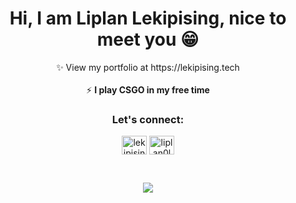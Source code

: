 <h1 align="center">Hi, I am <strong>Liplan Lekipising</strong>, nice to meet you 😁</h1>

<p align="center"> ✨ View my portfolio at https://lekipising.tech <br/> <br/> ⚡ <strong>I play CSGO in my free time</strong> </p>

<h3 align="center">Let's connect:</h3>
<p align="center">
<a href="https://twitter.com/lekipising" target="blank"><img align="center" src="https://raw.githubusercontent.com/rahuldkjain/github-profile-readme-generator/master/src/images/icons/Social/twitter.svg" alt="lekipising" height="30" width="40" /></a>
<a href="https://linkedin.com/in/liplan0lekipising/" target="blank"><img align="center" src="https://raw.githubusercontent.com/rahuldkjain/github-profile-readme-generator/master/src/images/icons/Social/linked-in-alt.svg" alt="liplan0lekipising" height="30" width="40" /></a>
</p>
<br />
<p  align="center" >
  <img align="center" src="https://streak-stats.demolab.com/?user=Lekipising&theme=radical&hide_border=true&border_radius=8" /> <br /> <br />
</a>
</p>


